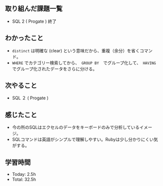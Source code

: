 ## 取り組んだ課題一覧
- SQL 2 ( Progate ) 終了
## わかったこと
- ```distinct``` は明確な (clear) という意味だから、重複（余分）を省くコマンド。
- ```WHERE``` でカテゴリー検索してから、　```GROUP BY```　でグループ化して、　```HAVING``` でグループ化されたデータをさらに分ける。
## 次やること
- SQL ２ ( Progate ) 
## 感じたこと
- 今の所のSQLはエクセルのデータをキーボードのみで分析しているイメージ。
- SQLコマンドは英語がシンプルで理解しやすい。Rubyは少し分かりにくい気がする。
## 学習時間
- Today: 2.5h
- Total: 32.5h
